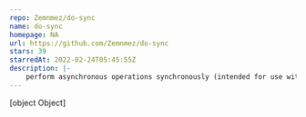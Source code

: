 ```yaml
---
repo: Zemnmez/do-sync
name: do-sync
homepage: NA
url: https://github.com/Zemnmez/do-sync
stars: 39
starredAt: 2022-02-24T05:45:55Z
description: |-
    perform asynchronous operations synchronously (intended for use with babel-plugin-macros)
---
```


[object Object]
